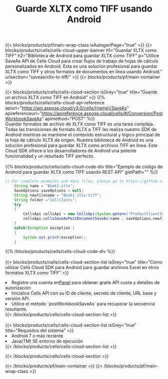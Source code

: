 ﻿---
title:  Guarde XLTX como TIFF usando Android
description: Utilizando Aspose.Cells Cloud SDK para Android para guardar el archivo en formato XLTX como archivo en formato TIFF.
---
{{< blocks/products/pf/main-wrap-class isAutogenPage="true" >}}
{{< blocks/products/cells/cells-cloud-upper-banner h1="Guardar XLTX como TIFF" h2="Biblioteca de Android para guardar XLTX como TIFF" p="Utilice SaveAs API de Cells Cloud para crear flujos de trabajo de hojas de cálculo personalizados en Android. Esta es una solución profesional para guardar XLTX como TIFF y otros formatos de documentos en línea usando Android." urlsection="saveas/xltx-to-tiff/" >}}
{{< blocks/products/pf/main-container >}}

{{< blocks/products/cells/cells-cloud-section isGrey="true" title="Guarde un archivo XLTX como TIFF en Android" >}}
{{% blocks/products/cells/cells-cloud-api-reference apiurl="https://api.aspose.cloud/v3.0/cells/{name}/SaveAs" apireferenceurl="https://apireference.aspose.cloud/cells/#/Conversion/PostWorkbookSaveAs" apimethod="POST" %}}
<br/>
Guardar formatos de archivo de XLTX como TIFF es una tarea compleja. Todas las transiciones de formato XLTX a TIFF las realiza nuestro SDK de Android mientras se mantiene el contenido estructural y lógico principal de la hoja de cálculo XLTX de origen. Nuestra biblioteca de Android es una solución profesional para guardar XLTX como archivos TIFF en línea. Este Cloud SDK ofrece a los desarrolladores de Android una potente funcionalidad y un resultado TIFF perfecto.
<br/>
<br/>
{{% blocks/products/cells/cells-cloud-code-div title="Ejemplo de código de Android para guardar XLTX como TIFF usando REST API" gistPath="" %}}
  
```java
// For complete examples and data files, please go to https://github.com/aspose-cells-cloud/aspose-cells-cloud-android/
    String name = "Book1.xltx";
    SaveOptions saveOptions = null;
    String newfilename = "Book1_xlsx.tiff";
    String folder ="CellsTests";
    try
    {
        CellsApi cellsApi = new CellsApi(System.getenv("ProductClientId"), System.getenv("ProductClientSecret"));
        cellsApi.cellsSaveAsPostDocumentSaveAs(name , saveOptions,newfilename,false,false,folder,null,null,null,true);                       
    }
    catch(Exception exception )
    {
        System.out.print(exception);
    }
```
  
{{% /blocks/products/cells/cells-cloud-code-div %}}
<br/>
<br/>
{{< blocks/products/cells/cells-cloud-section-list isGrey="true" title="Cómo utilizar Cells Cloud SDK para Android para guardar archivos Excel en otros formatos XLTX como TIFF" >}}
<li> Registre una cuenta en<a href="https://dashboard.aspose.cloud/">Panel</a> para obtener gratis API cuota y detalles de autorización</li>
<li>Inicialice Cells API con su ID de cliente, secreto de cliente, URL base y versión API.</li>
<li>Utilice el método `postWorkbookSaveAs` para recuperar la secuencia resultante.</li>
{{< /blocks/products/cells/cells-cloud-section-list >}}
<br/>
<br/>
{{< blocks/products/cells/cells-cloud-section-list isGrey="true" title="Requisitos del sistema" >}}
<li>Android 7 o más reciente</li>
<li>Java(TM) SE entorno de ejecución</li>
{{< /blocks/products/cells/cells-cloud-section-list >}}

{{< /blocks/products/cells/cells-cloud-section >}}

{{< /blocks/products/pf/main-container >}}
{{< /blocks/products/pf/main-wrap-class >}}

